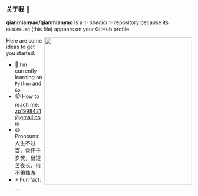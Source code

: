 ### 关于我 👋


**qianmianyao/qianmianyao** is a ✨ _special_ ✨ repository because its `README.md` (this file) appears on your GitHub profile.

<a href="https://github.com/MisakaTAT">
  <img align="right" src="https://github-readme-stats.vercel.app/api?username=qianmianyao&show_icons=true&hide_border=true&icon_color=586069&title_color=a0a9af" width="400px" />
</a>

Here are some ideas to get you started:

- 🔭 I’m currently learning on `Python` and `Go`
- 📫 How to reach me: zp1998421@gmail.com
- 😄 Pronouns: 人生不过百，常怀千岁忧，昼短苦夜长，何不秉烛游
- ⚡ Fun fact: ...



<!-- ![](https://github-readme-stats.vercel.app/api/top-langs/?username=qianmianyao&layout=compact) -->
